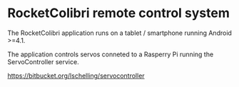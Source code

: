 RocketColibri remote control system
========================================================================

The RocketColibri application runs on a tablet / smartphone running Android >=4.1.

The application controls servos conneted to a Rasperry Pi running the ServoController service.

https://bitbucket.org/lschelling/servocontroller
